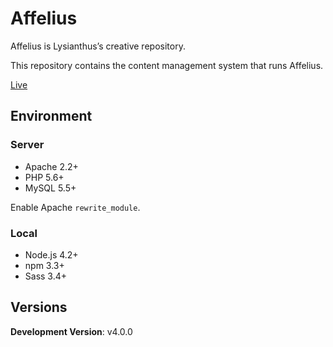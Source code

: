 # Affelius

Affelius is Lysianthus’s creative repository.

This repository contains the content management system that runs Affelius.

[Live](https://affeli.us)

## Environment

### Server

* Apache 2.2+
* PHP 5.6+
* MySQL 5.5+

Enable Apache `rewrite_module`.

### Local

* Node.js 4.2+
* npm 3.3+
* Sass 3.4+

## Versions

**Development Version**: v4.0.0
